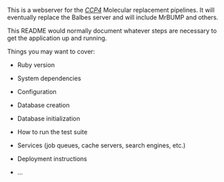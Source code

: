 This is a webserver for the [*CCP4*](http://www.ccp4.ac.uk)
Molecular replacement pipelines. It will eventually replace the Balbes 
server and will include MrBUMP and others.

This README would normally document whatever steps are necessary to get the
application up and running.

Things you may want to cover:

* Ruby version

* System dependencies

* Configuration

* Database creation

* Database initialization

* How to run the test suite

* Services (job queues, cache servers, search engines, etc.)

* Deployment instructions

* ...
